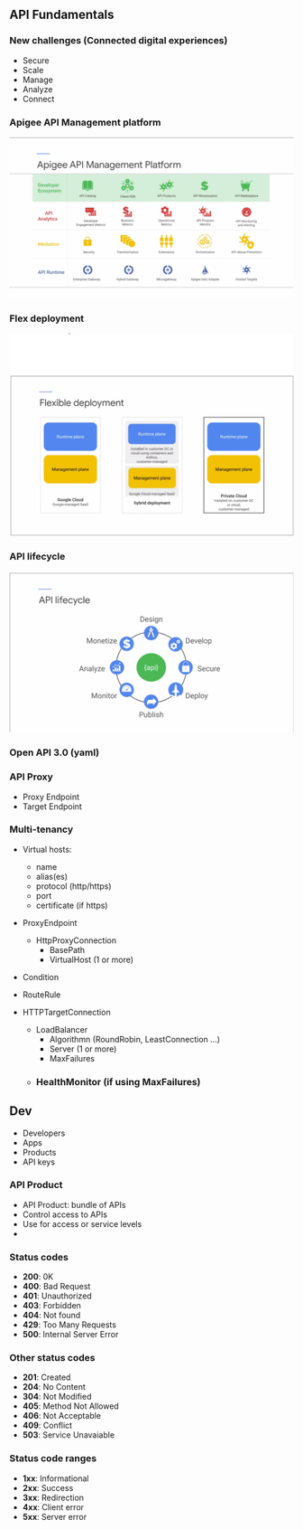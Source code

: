 ## API Fundamentals

### New challenges (Connected digital experiences)

- Secure
- Scale
- Manage
- Analyze
- Connect

### Apigee API Management platform

![](img/apigee_core.PNG)

### Flex deployment

![](img/flex.PNG)

### API lifecycle

![](img/lifecycle.PNG)

### Open API 3.0 (yaml)

### API Proxy

- Proxy Endpoint
- Target Endpoint

### Multi-tenancy

- Virtual hosts:

  - name
  - alias(es)
  - protocol (http/https)
  - port
  - certificate (if https)

- ProxyEndpoint

  - HttpProxyConnection
    - BasePath
    - VirtualHost (1 or more)

- Condition

- RouteRule

- HTTPTargetConnection
  - LoadBalancer
    - Algorithmn (RoundRobin, LeastConnection ...)
    - Server (1 or more)
    - MaxFailures
  - ### HealthMonitor (if using MaxFailures)

## Dev

- Developers
- Apps
- Products
- API keys

### API Product

- API Product: bundle of APIs
- Control access to APIs
- Use for access or service levels
-

### Status codes

- **200**: 0K
- **400**: Bad Request
- **401**: Unauthorized
- **403**: Forbidden
- **404**: Not found
- **429**: Too Many Requests
- **500**: Internal Server Error

### Other status codes

- **201**: Created
- **204**: No Content
- **304**: Not Modified
- **405**: Method Not Allowed
- **406**: Not Acceptable
- **409**: Conflict
- **503**: Service Unavaiable

### Status code ranges

- **1xx**: Informational
- **2xx**: Success
- **3xx**: Redirection
- **4xx**: Client error
- **5xx**: Server error
